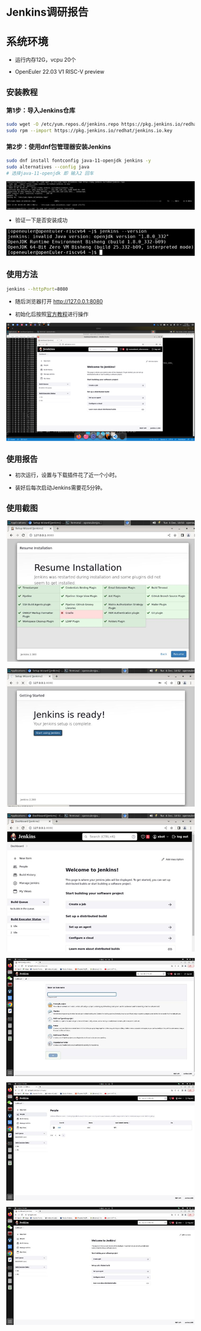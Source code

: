 # Jenkins调研报告

# 系统环境

- 运行内存12G，vcpu 20个

- OpenEuler 22.03 V1 RISC-V preview

## 安装教程

### 第1步：导入Jenkins仓库

```bash
sudo wget -O /etc/yum.repos.d/jenkins.repo https://pkg.jenkins.io/redhat/jenkins.repo
sudo rpm --import https://pkg.jenkins.io/redhat/jenkins.io.key
```

### 第2步：使用dnf包管理器安装Jenkins

```bash
sudo dnf install fontconfig java-11-openjdk jenkins -y
sudo alternatives --config java
# 选择java-11-openjdk 即 输入2 回车
```

![](./img/Screenshot_20221205_180804.png)

- 验证一下是否安装成功

![](./img/Screenshot_20221205_181759.png)

## 使用方法

```bash
jenkins --httpPort=8080
```

- 随后浏览器打开 http://127.0.0.1:8080

- 初始化后按照[官方教程](https://www.jenkins.io/zh/doc/)进行操作

![](./img/Screenshot_20221206_173637.png)

## 使用报告

- 初次运行，设置与下载插件花了近一个小时。

- 装好后每次启动Jenkins需要花5分钟。

## 使用截图

![](./img/mmexport1670504306366.jpg)

![](./img/mmexport1670504310426.jpg)

![](./img/mmexport1670504313379.jpg)

![](./img/mmexport1670504429538.jpg)

![](./img/mmexport1670504440039.jpg)

![](./img/mmexport1670504443230.jpg)